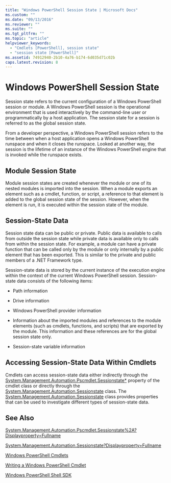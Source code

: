 ```yaml
---
title: "Windows PowerShell Session State | Microsoft Docs"
ms.custom: ""
ms.date: "09/13/2016"
ms.reviewer: ""
ms.suite: ""
ms.tgt_pltfrm: ""
ms.topic: "article"
helpviewer_keywords:
  - "Cmdlets [PowerShell], session state"
  - "session state [PowerShell]"
ms.assetid: 74912940-2b10-4a76-b174-6d035d71c02b
caps.latest.revision: 8
---
```

# Windows PowerShell Session State

Session state refers to the current configuration of a Windows PowerShell session or module. A Windows PowerShell session is the operational environment that is used interactively by the command-line user or programmatically by a host application. The session state for a session is referred to as the global session state.

From a developer perspective, a Windows PowerShell session refers to the time between when a host application opens a Windows PowerShell runspace and when it closes the runspace. Looked at another way, the session is the lifetime of an instance of the Windows PowerShell engine that is invoked while the runspace exists.

## Module Session State

Module session states are created whenever the module or one of its nested modules is imported into the session. When a module exports an element such as a cmdlet, function, or script, a reference to that element is added to the global session state of the session. However, when the element is run, it is executed within the session state of the module.

## Session-State Data

Session state data can be public or private. Public data is available to calls from outside the session state while private data is available only to calls from within the session state. For example, a module can have a private function that can be called only by the module or only internally by a public element that has been exported. This is similar to the private and public members of a .NET Framework type.

Session-state data is stored by the current instance of the execution engine within the context of the current Windows PowerShell session. Session-state data consists of the following items:

- Path information

- Drive information

- Windows PowerShell provider information

- Information about the imported modules and references to the module elements (such as cmdlets, functions, and scripts) that are exported by the module. This information and these references are for the global session state only.

- Session-state variable information

## Accessing Session-State Data Within Cmdlets

Cmdlets can access session-state data either indirectly through the [System.Management.Automation.Pscmdlet.Sessionstate*](/dotnet/api/System.Management.Automation.PSCmdlet.SessionState) property of the cmdlet class or directly through the [System.Management.Automation.Sessionstate](/dotnet/api/System.Management.Automation.SessionState) class. The [System.Management.Automation.Sessionstate](/dotnet/api/System.Management.Automation.SessionState) class provides properties that can be used to investigate different types of session-state data.

## See Also

[System.Management.Automation.Pscmdlet.Sessionstate%2A?Displayproperty=Fullname](/dotnet/api/System.Management.Automation.PSCmdlet.SessionState%2A?displayProperty=fullName)

[System.Management.Automation.Sessionstate?Displayproperty=Fullname](/dotnet/api/System.Management.Automation.SessionState?displayProperty=fullName)

[Windows PowerShell Cmdlets](./cmdlet-overview.md)

[Writing a Windows PowerShell Cmdlet](./writing-a-windows-powershell-cmdlet.md)

[Windows PowerShell Shell SDK](../windows-powershell-reference.md)
